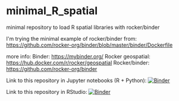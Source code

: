 # minimal_R_spatial
minimal repository to load R spatial libraries with rocker/binder

I'm trying the minimal example of rocker/binder from:
https://github.com/rocker-org/binder/blob/master/binder/Dockerfile

more info:
Binder: https://mybinder.org/
Rocker geospatial: https://hub.docker.com/r/rocker/geospatial
Rocker/binder: https://github.com/rocker-org/binder


Link to this repository in Jupyter notebooks (R + Python): [![Binder](http://mybinder.org/badge.svg)](http://beta.mybinder.org/v2/gh/lennertschepers/minimal_R_spatial/master?filepath=index.ipynb)

Link to this repository in RStudio: [![Binder](http://mybinder.org/badge.svg)](http://beta.mybinder.org/v2/gh/lennertschepers/minimal_R_spatial/master?urlpath=rstudio)

